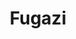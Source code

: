 ---
title: "Fugazi"
summary: "Fugazi is an American punk rock band that formed in Washington, D.C. in 1987. The band consists of guitarists and vocalists Ian MacKaye and Guy Picciotto, bassist Joe Lally and drummer Brendan Canty. They are noted for their DIY ethic, manner of business practice, and contempt towards the music industry. Fugazi have performed numerous worldwide tours, produced six studio albums, a film and a comprehensive live series, gaining the band critical acclaim and success around the world. The band has been on an indefinite break since 2003."
image: "fugazi.jpg"
---